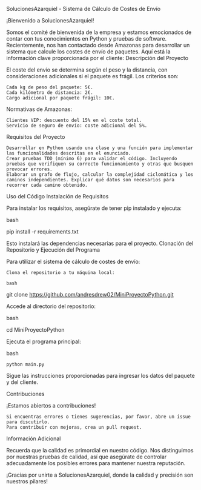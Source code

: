SolucionesAzarquiel - Sistema de Cálculo de Costes de Envío

¡Bienvenido a SolucionesAzarquiel!

Somos el comité de bienvenida de la empresa y estamos emocionados de contar con tus conocimientos en Python y pruebas de software. Recientemente, nos han contactado desde Amazonas para desarrollar un sistema que calcule los costes de envío de paquetes. Aquí está la información clave proporcionada por el cliente:
Descripción del Proyecto

El coste del envío se determina según el peso y la distancia, con consideraciones adicionales si el paquete es frágil. Los criterios son:

    Cada kg de peso del paquete: 5€.
    Cada kilómetro de distancia: 2€.
    Cargo adicional por paquete frágil: 10€.

Normativas de Amazonas:

    Clientes VIP: descuento del 15% en el coste total.
    Servicio de seguro de envío: coste adicional del 5%.

Requisitos del Proyecto

    Desarrollar en Python usando una clase y una función para implementar las funcionalidades descritas en el enunciado.
    Crear pruebas TDD (mínimo 6) para validar el código. Incluyendo pruebas que verifiquen su correcto funcionamiento y otras que busquen provocar errores.
    Elaborar un grafo de flujo, calcular la complejidad ciclomática y los caminos independientes. Explicar qué datos son necesarios para recorrer cada camino obtenido.

Uso del Código
Instalación de Requisitos

Para instalar los requisitos, asegúrate de tener pip instalado y ejecuta:

bash

pip install -r requirements.txt

Esto instalará las dependencias necesarias para el proyecto.
Clonación del Repositorio y Ejecución del Programa

Para utilizar el sistema de cálculo de costes de envío:

    Clona el repositorio a tu máquina local:

    bash

git clone https://github.com/andresdrew02/MiniProyectoPython.git

Accede al directorio del repositorio:

bash

cd MiniProyectoPython

Ejecuta el programa principal:

bash

    python main.py

Sigue las instrucciones proporcionadas para ingresar los datos del paquete y del cliente.

Contribuciones

¡Estamos abiertos a contribuciones!

    Si encuentras errores o tienes sugerencias, por favor, abre un issue para discutirlo.
    Para contribuir con mejoras, crea un pull request.

Información Adicional

Recuerda que la calidad es primordial en nuestro código. Nos distinguimos por nuestras pruebas de calidad, así que asegúrate de controlar adecuadamente los posibles errores para mantener nuestra reputación.

¡Gracias por unirte a SolucionesAzarquiel, donde la calidad y precisión son nuestros pilares!
